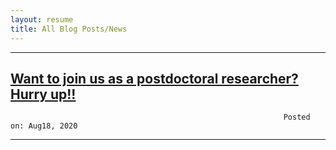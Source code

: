 ```yaml
---
layout: resume
title: All Blog Posts/News
---
```


---
## [Want to join us as a postdoctoral researcher? Hurry up!!](/2020-08-18-postDoc.md)
                                                                 Posted on: Aug18, 2020
---
